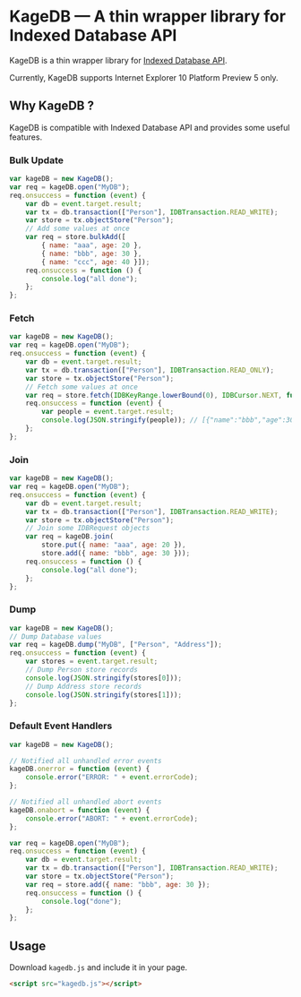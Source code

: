 KageDB — A thin wrapper library for Indexed Database API
==================================================================

KageDB is a thin wrapper library for [Indexed Database API](http://www.w3.org/TR/IndexedDB/).

Currently, KageDB supports Internet Explorer 10 Platform Preview 5 only.


## Why KageDB ?

KageDB is compatible with Indexed Database API and provides some useful features.

### Bulk Update

```js
var kageDB = new KageDB();
var req = kageDB.open("MyDB");
req.onsuccess = function (event) {
    var db = event.target.result;
    var tx = db.transaction(["Person"], IDBTransaction.READ_WRITE);
    var store = tx.objectStore("Person");
    // Add some values at once
    var req = store.bulkAdd([
        { name: "aaa", age: 20 }, 
        { name: "bbb", age: 30 }, 
        { name: "ccc", age: 40 }]);
    req.onsuccess = function () {
        console.log("all done");
    };
};
```

### Fetch

```js
var kageDB = new KageDB();
var req = kageDB.open("MyDB");
req.onsuccess = function (event) {
    var db = event.target.result;
    var tx = db.transaction(["Person"], IDBTransaction.READ_ONLY);
    var store = tx.objectStore("Person");
    // Fetch some values at once
    var req = store.fetch(IDBKeyRange.lowerBound(0), IDBCursor.NEXT, function (p) { return p.age >= 30});
    req.onsuccess = function (event) {
        var people = event.target.result;
        console.log(JSON.stringify(people)); // [{"name":"bbb","age":30},{"name":"ccc","age":40}]
    };
};
```

### Join

```js
var kageDB = new KageDB();
var req = kageDB.open("MyDB");
req.onsuccess = function (event) {
    var db = event.target.result;
    var tx = db.transaction(["Person"], IDBTransaction.READ_WRITE);
    var store = tx.objectStore("Person");
    // Join some IDBRequest objects
    var req = kageDB.join(
        store.put({ name: "aaa", age: 20 }), 
        store.add({ name: "bbb", age: 30 }));
    req.onsuccess = function () {
        console.log("all done");
    };
};
```

### Dump

```js
var kageDB = new KageDB();
// Dump Database values
var req = kageDB.dump("MyDB", ["Person", "Address"]);
req.onsuccess = function (event) {
    var stores = event.target.result;
    // Dump Person store records
    console.log(JSON.stringify(stores[0]));
    // Dump Address store records
    console.log(JSON.stringify(stores[1]));
};
```

### Default Event Handlers

```js
var kageDB = new KageDB();

// Notified all unhandled error events 
kageDB.onerror = function (event) {
    console.error("ERROR: " + event.errorCode);
};

// Notified all unhandled abort events 
kageDB.onabort = function (event) {
    console.error("ABORT: " + event.errorCode);
};

var req = kageDB.open("MyDB");
req.onsuccess = function (event) {
    var db = event.target.result;
    var tx = db.transaction(["Person"], IDBTransaction.READ_WRITE);
    var store = tx.objectStore("Person");
    var req = store.add({ name: "bbb", age: 30 });
    req.onsuccess = function () {
        console.log("done");
    };
};
```

## Usage

Download `kagedb.js` and include it in your page.

```html
<script src="kagedb.js"></script>
```